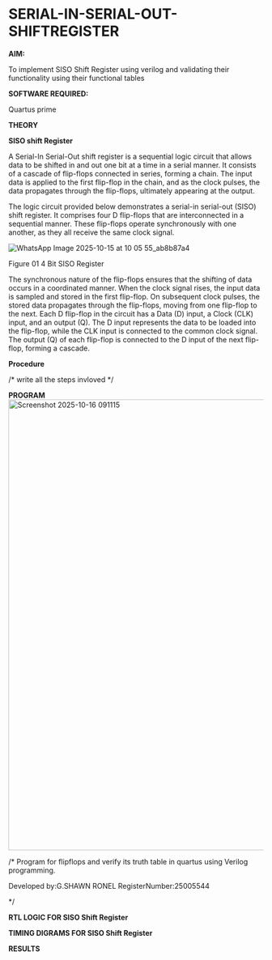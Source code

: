 # SERIAL-IN-SERIAL-OUT-SHIFTREGISTER

**AIM:**

To implement  SISO Shift Register using verilog and validating their functionality using their functional tables

**SOFTWARE REQUIRED:**

Quartus prime

**THEORY**

**SISO shift Register**

A Serial-In Serial-Out shift register is a sequential logic circuit that allows data to be shifted in and out one bit at a time in a serial manner. It consists of a cascade of flip-flops connected in series, forming a chain. The input data is applied to the first flip-flop in the chain, and as the clock pulses, the data propagates through the flip-flops, ultimately appearing at the output.

The logic circuit provided below demonstrates a serial-in serial-out (SISO) shift register. It comprises four D flip-flops that are interconnected in a sequential manner. These flip-flops operate synchronously with one another, as they all receive the same clock signal.

![WhatsApp Image 2025-10-15 at 10 05 55_ab8b87a4](https://github.com/user-attachments/assets/5e12f41c-ea45-41d9-ad5f-ece4e71b7348)


Figure 01 4 Bit SISO Register

The synchronous nature of the flip-flops ensures that the shifting of data occurs in a coordinated manner. When the clock signal rises, the input data is sampled and stored in the first flip-flop. On subsequent clock pulses, the stored data propagates through the flip-flops, moving from one flip-flop to the next.
Each D flip-flop in the circuit has a Data (D) input, a Clock (CLK) input, and an output (Q). The D input represents the data to be loaded into the flip-flop, while the CLK input is connected to the common clock signal. The output (Q) of each flip-flop is connected to the D input of the next flip-flop, forming a cascade.

**Procedure**

/* write all the steps invloved */

**PROGRAM**
<img width="1901" height="891" alt="Screenshot 2025-10-16 091115" src="https://github.com/user-attachments/assets/c2ed5cbd-016c-438c-88a7-f799ae0c6c78" />

/* Program for flipflops and verify its truth table in quartus using Verilog programming.

Developed by:G.SHAWN RONEL RegisterNumber:25005544

*/

**RTL LOGIC FOR SISO Shift Register**

**TIMING DIGRAMS FOR SISO Shift Register**

**RESULTS**
